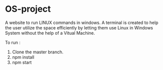 # OS-project
A website to run LINUX commands in windows. A terminal is created to help the user utilize the space efficiently by letting them use Linux in Windows System without the help of a Vitual Machine. 

To run :
1. Clone the master branch.
2. npm install
3. npm start
